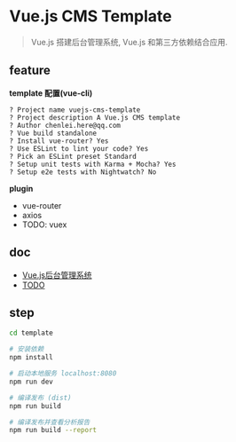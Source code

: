 # Vue.js CMS Template

> Vue.js 搭建后台管理系统, Vue.js 和第三方依赖结合应用.

## feature

**template 配置(vue-cli)**

```
? Project name vuejs-cms-template
? Project description A Vue.js CMS template
? Author chenlei.here@qq.com
? Vue build standalone
? Install vue-router? Yes
? Use ESLint to lint your code? Yes
? Pick an ESLint preset Standard
? Setup unit tests with Karma + Mocha? Yes
? Setup e2e tests with Nightwatch? No
```

**plugin**

- vue-router
- axios
- TODO: vuex

## doc

- [Vue.js后台管理系统](doc/Vue.js后台管理系统.md)
- [TODO](doc/TODO.md)

## step

``` bash
cd template

# 安装依赖
npm install

# 启动本地服务 localhost:8080
npm run dev

# 编译发布 (dist)
npm run build

# 编译发布并查看分析报告
npm run build --report
```
